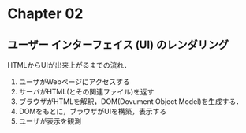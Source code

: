 # Chapter 02
## ユーザー インターフェイス (UI) のレンダリング
HTMLからUIが出来上がるまでの流れ．
1. ユーザがWebページにアクセスする
2. サーバがHTML(とその関連ファイル)を返す
3. ブラウザがHTMLを解釈，DOM(Dovument Object Model)を生成する．
4. DOMをもとに，ブラウザがUIを構築，表示する
5. ユーザが表示を観測